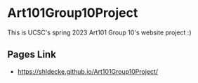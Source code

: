 # Art101Group10Project
This is UCSC's spring 2023 Art101 Group 10's website project :)

## Pages Link
* https://shldecke.github.io/Art101Group10Project/
